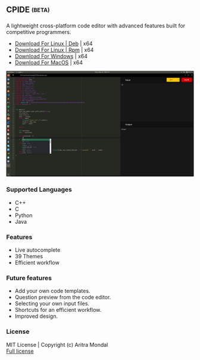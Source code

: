 ## CPIDE <sub><sup>(BETA)</sub></sup>
A lightweight cross-platform code editor with advanced features built for competitive programmers.

- [Download For Linux | Deb](https://media.githubusercontent.com/media/aritra1999/CP-IDE/master/out/make/deb/x64/cpide_1.0.0_amd64.deb) | x64 
- [Download For Linux | Rpm](https://media.githubusercontent.com/media/aritra1999/CP-IDE/master/out/make/deb/x64/cpide_1.0.0_amd64.rpm) | x64 
- <a href="https://media.githubusercontent.com/media/aritra1999/CP-IDE/master/out/make/squirrel.windows/x64/cpide-1.0.0 Setup.exe">Download For Windows</a> | x64
- [Download For MacOS](#) | x64

![demo](src/assets/demo/demo.png)

### Supported Languages
- C++
- C
- Python 
- Java
  
### Features
- Live autocomplete 
- 39 Themes
- Efficient workflow

### Future features
- Add your own code templates.
- Question preview from the code editor.
- Selecting your own input files. 
- Shortcuts for an efficient workflow. 
- Improved design.

### License

MIT License | Copyright (c) Aritra Mondal <br>
[Full license](LICENSE.md)
